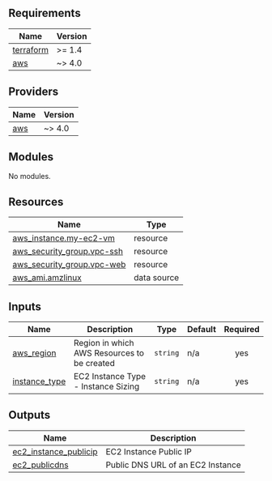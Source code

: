 ## Requirements

| Name | Version |
|------|---------|
| <a name="requirement_terraform"></a> [terraform](#requirement\_terraform) | >= 1.4 |
| <a name="requirement_aws"></a> [aws](#requirement\_aws) | ~> 4.0 |

## Providers

| Name | Version |
|------|---------|
| <a name="provider_aws"></a> [aws](#provider\_aws) | ~> 4.0 |

## Modules

No modules.

## Resources

| Name | Type |
|------|------|
| [aws_instance.my-ec2-vm](https://registry.terraform.io/providers/hashicorp/aws/latest/docs/resources/instance) | resource |
| [aws_security_group.vpc-ssh](https://registry.terraform.io/providers/hashicorp/aws/latest/docs/resources/security_group) | resource |
| [aws_security_group.vpc-web](https://registry.terraform.io/providers/hashicorp/aws/latest/docs/resources/security_group) | resource |
| [aws_ami.amzlinux](https://registry.terraform.io/providers/hashicorp/aws/latest/docs/data-sources/ami) | data source |

## Inputs

| Name | Description | Type | Default | Required |
|------|-------------|------|---------|:--------:|
| <a name="input_aws_region"></a> [aws\_region](#input\_aws\_region) | Region in which AWS Resources to be created | `string` | n/a | yes |
| <a name="input_instance_type"></a> [instance\_type](#input\_instance\_type) | EC2 Instance Type - Instance Sizing | `string` | n/a | yes |

## Outputs

| Name | Description |
|------|-------------|
| <a name="output_ec2_instance_publicip"></a> [ec2\_instance\_publicip](#output\_ec2\_instance\_publicip) | EC2 Instance Public IP |
| <a name="output_ec2_publicdns"></a> [ec2\_publicdns](#output\_ec2\_publicdns) | Public DNS URL of an EC2 Instance |
